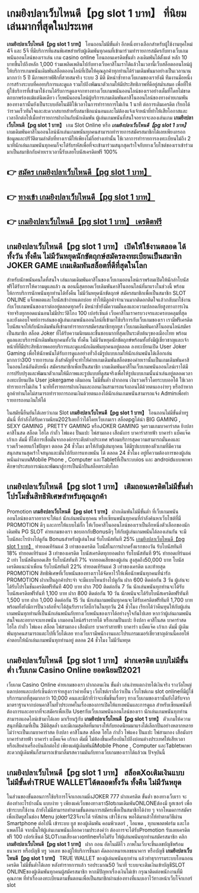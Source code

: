 # เกมยิงปลาเว็บไหนดี【pg slot 1 บาท】  ที่นิยมเล่นมากที่สุดในประเทศ

**เกมยิงปลาเว็บไหนดี【pg slot 1 บาท】** โอนถอนไม่มีขั้นต่ำ  อีกหนึ่งทางเลือกสำหรับผู้ใช้งานยุคใหม่ 4จี และ 5จี ที่มีบริการที่แสนพิเศษสำหรับผู้เดิมพันทุกคนที่เข้ามาร่วมทำรายการสมัครกับทางเว็บเกมพนันออนไลน์ของเราเล่น เกม casino online โอนถอนเครดิตขั้นต่ำ ลงเดิมพันได้ตั้งแต่ หลัก 10 บาทขึ้นไปถึงหลัก 1,000 ร่วมเพลิดเพลินไปกับทางเว็บคาสิโนเราได้แล้วในเวลานี้เว็บสล็อตออนไลน์ผู้ให้บริการเกมพนันเดิมพันสล็อตออนไลน์ที่เปิดให้คุณลูกค้าทุกท่านได้ร่วมเดิมพันมาอย่างเป็นเวลานานมากกว่า 5 ปี มีภาพกราฟฟิกที่สวยสมจริง ระบบ 3 มิติ
มิหนำซ้ำทางเว็บเกมของเรายังมี ทีมงานมือหนึ่งการสร้างระบบที่คอยบริการและดูแล  รวมไปถึงพัฒนาตัวเกมให้มีประสิทธิภาพที่ดีอยู่สม่ำเสมอ เพื่อที่ให้ผู้ใช้บริการที่เข้ามาใช้งานได้รับการดูแลจากทางทางเว็บเกมพนันออนไลน์ของเราอย่างเต็มที่โดยไม่ขาดตกบกพร่องแม้แต่นิดเดียว เว็บพนันออนไลน์ผู้บริการเกมเดิมพันคาสิโนออนไลน์ของทางค่ายเกมพันของทางเรานั้นยังเป็นระบบอัตโนมัติใช้เวลาในการทำรายการไม่เกิน 1 นาที ต่อการเติมเครดิต เรียกได้ว่ารวดเร็วทันใจและสะดวกสบายสำหรับสมาชิกแน่นอนและไม่ต้องแจ้งเจ้าหน้าที่ทำให้เสียโอกาสและเวลาอีกต่อไปเมื่อทำรายการฝากงินกับนักเดิมพัน
ผู้เล่นเกมพนันที่สนใจอยากจะลองเล่นเกม **เกมยิงปลาเว็บไหนดี【pg slot 1 บาท】** เกม Slot Online หรือ ***เกมยิงปลาเว็บไหนดี【pg slot 1 บาท】*** เกมเดิมพันคาสิโนออนไลน์นักเล่นเกมพนันทุกคนสามารถทำรายการสมัครสมาชิกได้เลยเพียงกรอกข้อมูลและปรัวัติตามลำดับที่ทางเรามีให้เพียงไม่กี่อย่างเท่านั้น ใช้เวลาการทำรายการลงทะเบียนไม่ถึง 2 นาทีนักเล่นเกมพนันทุกคนก็จะได้รับรหัสเพื่อที่จะเข้ามาร่วมสนุกสุดเร้าใจกับทางเว็บไซต์ของเราเข้าร่วมมาเป็นสมาชิกกับค่ายเราเวลานี้รับเลยโบนัสเครดิตฟรี 100%

## 👉 [สมัคร เกมยิงปลาเว็บไหนดี【pg slot 1 บาท】](https://archa888.com/)
## 👉 [ทางเข้า เกมยิงปลาเว็บไหนดี【pg slot 1 บาท】](https://archa888.com/)
## 👉 [เกมยิงปลาเว็บไหนดี【pg slot 1 บาท】 เครดิตฟรี](https://archa888.com/)

## เกมยิงปลาเว็บไหนดี【pg slot 1 บาท】 เปิดให้ใช้งานตลอด ได้ทั้งวัน ทั้งคืน ไม่มีวันหยุดนักขัตฤกษ์สมัครลงทะเบียนเป็นสมาชิก JOKER GAME เกมเดิมพันสล็อตที่ดีที่สุดในโลก

สำหรับนักพนันคนใดที่สนใจ เล่นเกมเดิมพันคาสิโนของเว็บเกมออนไลน์เราพร้อมเปิดให้นักล่าโบนัสฟรีได้รับการให้ความดูแลแล้ว ณ ตอนนี้สุดยอดเว็บเดิมพันคาสิโนออนไลน์ที่มาแรงในช่วงนี้ พร้อมให้การบริการนักพนันทุกท่านได้ทั้งคืน ไม่มีวันหยุดนักขัตฤกษ์ สมัครสมาชิกเพื่อเป็นสมาชิก SLOT ONLINE แจ็กพอตและโบนัสเข้าง่ายแตกบ่อย ทำให้มีลูกค้าจำนวนมากติดอกติดใจแล้วกลับมาใช้งานกับเว็บเกมพนันของเราต่ออยู่ตลอดทุกครั้ง มิหนำซ้ำยังมีความมั่นคงและความปลอดภัยสูงทางการเงินจ่ายจริงทุกยอดแน่นอนไม่มีประวัติโกง 100 เปอร์เซ็นต์ เว็บคาสิโนเราครบวงจรและครอบคลุมที่สุดและยังตอบโจทย์การเล่นของผู้เล่นเกมพนันออนไลน์ที่เข้ามาใช้บริการกับเว็บเกมของเรา
เรามีฟรีเครดิตโบนัสแจกให้กับนักเดิมพันที่เข้ามาทำรายการสมัครสมาชิกทุกยูส เว็บเกมเดิมพันคาสิโนออนไลน์สมัครเป็นสมาชิก สล็อต Joker ที่ได้รับความนิยมและชื่นชอบมากที่สุดเป็นระดับต้นๆของเมืองไทย พร้อมดูแลและบริการนักเดิมพันทุกคนทั้งวัน ทั้งคืน ไม่มีวันหยุดนักขัตฤกษ์พร้อมทั้งยังมีผู้เชี่ยวชาญและเจ้าหน้าที่ที่มีประสิทธิภาพคอยบริการและดูแลนักเดิมพันทุกคนอยู่ตลอด ลงทะเบียนเปิด User Joker Gaming เพื่อให้นักพนันได้รับการดูแลอย่างทั่วถึงมีรูปแบบเกมให้นักเล่นพนันได้เลือกเล่นมากกว่า300 รายการเกม
สิ่งสำคัญที่จะทำให้ค่ายเกมเดิมพันสล็อตของค่ายเรานั้นเป็นเกมเดิมพันคาสิโนออนไลน์อันดับหนึ่ง สมัครสมาชิกเพื่อเป็นสมาชิก  เกมเดิมพันคาสิโนเว็บเกมพนันออนไลน์เราได้มีการปรับปรุงและพัฒนาตัวเกมให้มีภาพและรูปแบบที่ดูสมจริงเพื่อให้รูปแบบเกมนั้นน่าเล่นอยู่ตลอดเวลา ลงทะเบียนเปิด User jokergame เติมถอน ไม่มีขั้นต่ำ ฝากถอน เงินรวดเร็วโดยระบบออโต้ ใช้เวลาทำรายการไม่เกิน 1 นาทีทั้งรายการฝากเงินและถอนเงินสามารถแจ้งถอนได้ด้วยตนเองง่ายๆ หรือถ้าหากลูกค้าท่านใดไม่สามารถทำรายการถอนเงินด้วยตนเองได้นักเล่นเกมพนันสามารถแจ้ง Adminเพื่อทำรายการถอนเงินให้ได้

ในสมัยนี้ยืนยันได้เลยว่าเกม Slot **เกมยิงปลาเว็บไหนดี【pg slot 1 บาท】** โอนถอนไม่มีขั้นต่ำทรูมันนี่ ที่กำลังได้รับความนิยม2021เลยก็ว่าได้โดยเว็บเกมเรา สล็อตpgได้นำ BIG GAMING , SEXY GAMING , PRETTY GAMING หรือJOKER GAMING จุดรวมเกมบาคาร่าสด ยิงปลา คาสิโนสด สล็อต ไฮโล กำถั่ว ไพ่แคง ปั่นแปะ ไพ่สามกอง เสือมังกร บาคาร่าสายฟ้า บาคาร่า แบ็คแจ๊ค เก้าเก ดัมมี่ ที่ได้การเชื่อมั่นจากองค์กรระดับต่างประเทศ พร้อมบริการสุดความสามารถมั่นคงและรวดเร็วคอยแก้ไขปัญหา ตลอด 24 ชั่วโมง มาให้กับผู้เล่นทุกคน ได้มีรูปแบบของตัวเกมที่มีความสนุกสนานสุดเร้าใจสนุกและมันไปกับการแทงพนัน ได้ ตลอด 24 ชั่วโมง อยู่ที่ความต้องการของผู้เล่นพนันผ่านบนMobile Phone , Computer และTabletที่เป็นระบบios และ androidแบบพกพา ศึกษาประสบการณ์และพัฒนาสู่การเป็นนักปั่นสล็อตระดับโลก

## เกมยิงปลาเว็บไหนดี【pg slot 1 บาท】 เติมถอนเครดิตไม่มีขั้นต่ำ โปรโมชั่นสิทธิพิเศษสำหรับคุณลูกค้า

 Promotion  **เกมยิงปลาเว็บไหนดี【pg slot 1 บาท】** ฝากเดิมพันไม่มีขั้นต่ำ ที่เว็บเกมพนันออนไลน์ของเราอยากจะให้แก่  นักเล่นพนันทุกคน หรือเซียนพนันทุกคนที่กำลังค้นหาเว็บไซต์ที่มี  PROMOTION ดีๆ และการให้แบบไม่กั๊ก ให้เว็บคาสิโนออนไลน์ของเราเป็นอีกหนึ่งตัวเลือกของนักเดิมพัน  PG SLOT ค่ายเกมของเรา ขอบอกกับBonusดีๆ ให้กับผู้เล่นเกมพนันได้ลองเล่นกัน จะมีโบนัสอะไรบ้างไปดูกัน
Bonusสำหรับผู้เล่นใหม่ รับโบนัสทันที 25% [เกมยิงปลาเว็บไหนดี【pg slot 1 บาท】](https://archa888.com/) ทำยอดเทิร์นแค่ 3 เท่าของเครดิต
โบนัสในการฝากครั้งแรกของวัน รับโบนัสทันที 18% ทำยอดเทิร์นแค่ 3 เท่าของเครดิต
โบนัสเครดิตทุกยอดฝาก รับโบนัสทันที 9% ทำยอดเทิร์นแค่ 2 เท่า
โบนัสคืนยอดเสีย รับโบนัสทันที 7% จากยอดเสียของผู้เล่น สูงสุดถึง50,000 บาท
โบนัสเครดิตแนะนำเพื่อน รับโบนัสทันที 22% ทำยอดเทิร์นแค่ 3 เท่าของเครดิต
และท้ายสุด PROMOTION สิทธิพิเศษที่เว็บพนันของทางเราได้จัดหาไว้ให้เพื่อนักพนันทุกคนที่น่ารัก  PROMOTION ฝากเป็นลูกค้าประจำ จะมีแบบไหนบ้างไปดูกัน
ฝาก 600 ติดต่อกัน 3 วัน ผู้เล่นจะได้รับโปรโมชั่นเครดิตฟรีทันที 400 บาท
ฝาก 700 ติดต่อกัน 7 วัน นักเล่นพนันทุกท่านจะได้รับโบนัสเครดิตฟรีทันที 1,100 บาท
ฝาก 800 ติดต่อกัน 10 วัน นักพนันจะได้รับโบนัสเครดิตฟรีทันที 1,500 บาท
ฝาก 1,000 ติดต่อกัน 15 วัน นักเล่นเกมพนันทุกคนจะได้รับเครดิตฟรีทันที 1,700 บาท
พร้อมทั้งยังมีการปั่นวงล้อที่จะได้ลุ้นรับรางวัลบิ๊กวินในทุกวัน 24 ชั่วโมง เรียกได้ว่าคืนทุนให้กับผู้เล่นเกมพนันทุกท่านที่เป็นนักเล่นพนันกับทางเว็บพนันของเราได้อย่างจุใจกันไปเลย หากว่าผู้เล่นเกมพนันสนใจและอยากจะแทงพนัน เกมออนไลน์สร้างรายได้ หรือเกมปั่นแปะ ยิงปลา คาสิโนสด บาคาร่าสด ไฮโล กำถั่ว ไพ่แคง สล็อต ไพ่สามกอง เสือมังกร บาคาร่าสายฟ้า บาคาร่า แบ็คแจ๊ค เก้าเก ดัมมี่ ผู้เดิมพันทุกคนสามารถแตะไปที่เว็บได้เลย ทางเว็บเรามีพนักงานและโปรแกรมเมอร์เชี่ยวชาญด้านนี้คอยให้คำตอบให้นักเล่นเกมพนันทุกท่านอยู่ ตลอด 24 ชั่วโมง ไม่มีวันหยุด

## เกมยิงปลาเว็บไหนดี【pg slot 1 บาท】 ฝากเครดิต แบบไม่มีขั้นต่ำ  เว็บเกม  Casino Online ยอดนิยมปี2021

เว็บเกม  Casino Online ค่ายเกมของเรา ฝากถอนเงิน ขั้นต่ำ เล่นง่ายแตกง่ายได้เงินจริง รางวัลใหญ่แตกบ่อยและเปอร์เซ็นต์การจ่ายสูงกว่าค่ายอื่นๆ เว็บไซต์เราถือว่าเป็น เว็บไซต์เกม slot onlineที่มีผู้ใช้บริการมากที่สุดมากกว่า 10,000 คนและมีถ้าทีว่าจะเพิ่มขึ้นเรื่อยๆ ทางเว็บเกมของเรานั้นยังได้รับจากมาตราฐานจากบ่อนคาสิโนทั่วประเทศในเรื่องของการเปิดให้แทงพนันและการดูแล สำหรับเซียนพนันที่ต้องการและอยากที่จะสมัครเพื่อเปิด Userกับเว็บเกมพนันออนไลน์ของเรา นักเล่นเกมพนันทุกท่านสามารถแอดไลน์เข้ามาได้เลย
	มาเรียนรู้กับ **เกมยิงปลาเว็บไหนดี【pg slot 1 บาท】** ตัวเกมให้ความสนุกที่มีเกมที่เป็น 3มิติสุดล้ำ และมีเกมสุดฮิตที่มาแรงให้กับยอดนิยมมาแรงได้เลือกปั่นอย่างหลากหลาย  ไม่ว่าจะเป็นเกมบาคาร่าสด ยิงปลา คาสิโนสด สล็อต ไฮโล กำถั่ว ไพ่แคง ปั่นแปะ ไพ่สามกอง เสือมังกร บาคาร่าสายฟ้า บาคาร่า แบ็คแจ๊ค เก้าเก ดัมมี่ ไม่ต้องขึ้นเครื่องบินไปถึงบ่อนต่างประเทศให้เสียเวลา หรือเสียค่าเครื่องบินอีกต่อไป เพียงแค่ผู้เดิมพันมีMobile Phone , Computer และTabletพกพาสะดวกผู้เดิมพันก็สามารถเข้ามาลิ้มรสความมันกับทางเว็บเกมของเราได้แล้วณ ปัจจุบันนี้

## เกมยิงปลาเว็บไหนดี【pg slot 1 บาท】 สล็อตXoเติมเงินแบบไม่มีขั้นต่ำTRUE WALLETได้ตลอดทั้งวัน ทั้งคืน ไม่มีวันหยุด

ในส่วนของขั้นตอนการใช้บริการโจ๊กเกอเกมมิ่งJOKER 777 ฝากเครดิต ขั้นต่ำ ของทางเว็บเรา จะต้องทำอะไรบ้างนั้น แบบง่าย ๆ เพียงแค่เว็บของทางเราSlotเกมเดิมพันONLONEต้องมี ยูสเซอร์ เพื่อเข้าระบบใช้งาน ถ้ายังไม่มีสามารถทำตามขั้นตอนการสมัครเพื่อเป็นสมาชิกได้ง่าย ๆ จากโหมดการสมัครเพื่อเปิดยูสในช่อง Menu joker123จึงจะได้ รหัสผ่าน เข้าใช้งาน พอได้มาแล้วให้ทำตามวิธีผ่าน Smartphone ต่อไปนี้
เข้าระบบ ยูส  ของผู้เดิมพัน คอมพิวเตอร์ , ไอแพด , ทุกแพลตฟอร์ม และไอแพดก็ได้
จากนั้นให้ผู้เล่นเกมพนันเลือกความประสงค์ว่า ต้องการจะได้รับPromotion รับเลยเครดิตฟรี 100 เปอร์เซ็นต์ SLOTเกมเสี่ยงดวงonlineหรือไม่รับ
ให้ผู้เล่นพนันทุกท่านสมัครสมาชิก คลิก **เกมยิงปลาเว็บไหนดี【pg slot 1 บาท】** ฝาก ถอน  อัตโนมัติไว ภาพในเว็บจะขึ้นเลขบัญชีพร้อมธนาคาร หรือบัญชี ทรู วอเลท ของผู้ให้บริการขึ้นมา
คัดลอกหมายเลขธนาคาร หรือบัญชี **เกมยิงปลาเว็บไหนดี【pg slot 1 บาท】** TRUE WALLET ของผู้เล่นพนันทุกท่าน แล้วทำธุรกรรมระบบโอนถอนเครดิต ไม่มีขั้นต่ำได้เลย
หลังทำรายการแล้ว รอประมาณ50 วินาที ระบบจะเติมเงินเข้าบัญชีSLOT ONLINEของผู้เดิมพันทุกคนผู้สมัครสมาชิก
หากมีปัญหาเรื่องเงินไม่เข้า กรุณาติดต่อพนักงานที่มีคุณภาพ ที่ทำเรื่องลงทะเบียนตามขั้นตอนเพื่อเป็นสมาชิกผ่านช่องทางที่แนบเอาไว้ทางหน้าเว็บโจ๊กเกอร์ slot


